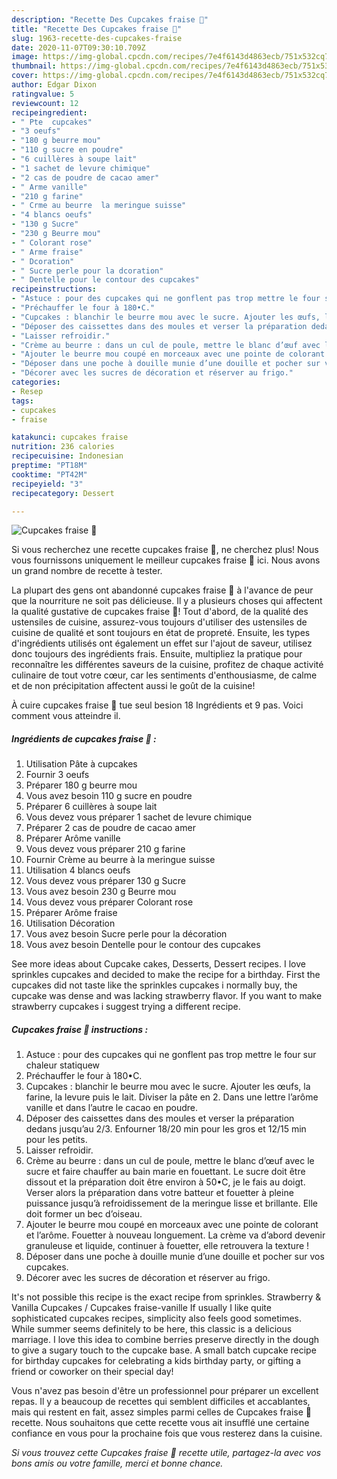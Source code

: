 ```yaml
---
description: "Recette Des Cupcakes fraise 🍓"
title: "Recette Des Cupcakes fraise 🍓"
slug: 1963-recette-des-cupcakes-fraise
date: 2020-11-07T09:30:10.709Z
image: https://img-global.cpcdn.com/recipes/7e4f6143d4863ecb/751x532cq70/cupcakes-fraise-🍓-photo-principale-de-la-recette.jpg
thumbnail: https://img-global.cpcdn.com/recipes/7e4f6143d4863ecb/751x532cq70/cupcakes-fraise-🍓-photo-principale-de-la-recette.jpg
cover: https://img-global.cpcdn.com/recipes/7e4f6143d4863ecb/751x532cq70/cupcakes-fraise-🍓-photo-principale-de-la-recette.jpg
author: Edgar Dixon
ratingvalue: 5
reviewcount: 12
recipeingredient:
- " Pte  cupcakes"
- "3 oeufs"
- "180 g beurre mou"
- "110 g sucre en poudre"
- "6 cuillères à soupe lait"
- "1 sachet de levure chimique"
- "2 cas de poudre de cacao amer"
- " Arme vanille"
- "210 g farine"
- " Crme au beurre  la meringue suisse"
- "4 blancs oeufs"
- "130 g Sucre"
- "230 g Beurre mou"
- " Colorant rose"
- " Arme fraise"
- " Dcoration"
- " Sucre perle pour la dcoration"
- " Dentelle pour le contour des cupcakes"
recipeinstructions:
- "Astuce : pour des cupcakes qui ne gonflent pas trop mettre le four sur chaleur statiquew"
- "Préchauffer le four à 180•C."
- "Cupcakes : blanchir le beurre mou avec le sucre. Ajouter les œufs, la farine, la levure puis le lait. Diviser la pâte en 2. Dans une lettre l’arôme vanille et dans l’autre le cacao en poudre."
- "Déposer des caissettes dans des moules et verser la préparation dedans jusqu’au 2/3. Enfourner 18/20 min pour les gros et 12/15 min pour les petits."
- "Laisser refroidir."
- "Crème au beurre : dans un cul de poule, mettre le blanc d’œuf avec le sucre et faire chauffer au bain marie en fouettant. Le sucre doit être dissout et la préparation doit être environ à 50•C, je le fais au doigt. Verser alors la préparation dans votre batteur et fouetter à pleine puissance jusqu’à refroidissement de la meringue lisse et brillante. Elle doit former un bec d’oiseau."
- "Ajouter le beurre mou coupé en morceaux avec une pointe de colorant et l’arôme. Fouetter à nouveau longuement. La crème va d’abord devenir granuleuse et liquide, continuer à fouetter, elle retrouvera la texture !"
- "Déposer dans une poche à douille munie d’une douille et pocher sur vos cupcakes."
- "Décorer avec les sucres de décoration et réserver au frigo."
categories:
- Resep
tags:
- cupcakes
- fraise

katakunci: cupcakes fraise 
nutrition: 236 calories
recipecuisine: Indonesian
preptime: "PT18M"
cooktime: "PT42M"
recipeyield: "3"
recipecategory: Dessert

---
```



![Cupcakes fraise 🍓](https://img-global.cpcdn.com/recipes/7e4f6143d4863ecb/751x532cq70/cupcakes-fraise-🍓-photo-principale-de-la-recette.jpg)

Si vous recherchez une recette cupcakes fraise 🍓, ne cherchez plus! Nous vous fournissons uniquement le meilleur cupcakes fraise 🍓 ici. Nous avons un grand nombre de recette à tester.

La plupart des gens ont abandonné cupcakes fraise 🍓 à l'avance de peur que la nourriture ne soit pas délicieuse. Il y a plusieurs choses qui affectent la qualité gustative de cupcakes fraise 🍓! Tout d'abord, de la qualité des ustensiles de cuisine, assurez-vous toujours d'utiliser des ustensiles de cuisine de qualité et sont toujours en état de propreté. Ensuite, les types d'ingrédients utilisés ont également un effet sur l'ajout de saveur, utilisez donc toujours des ingrédients frais. Ensuite, multipliez la pratique pour reconnaître les différentes saveurs de la cuisine, profitez de chaque activité culinaire de tout votre cœur, car les sentiments d'enthousiasme, de calme et de non précipitation affectent aussi le goût de la cuisine!

<!--inarticleads1-->

À cuire cupcakes fraise 🍓 tue seul besion 18 Ingrédients et 9 pas. Voici comment vous atteindre il.

##### Ingrédients de cupcakes fraise 🍓 :

1. Utilisation  Pâte à cupcakes
1. Fournir 3 oeufs
1. Préparer 180 g beurre mou
1. Vous avez besoin 110 g sucre en poudre
1. Préparer 6 cuillères à soupe lait
1. Vous devez vous préparer 1 sachet de levure chimique
1. Préparer 2 cas de poudre de cacao amer
1. Préparer  Arôme vanille
1. Vous devez vous préparer 210 g farine
1. Fournir  Crème au beurre à la meringue suisse
1. Utilisation 4 blancs oeufs
1. Vous devez vous préparer 130 g Sucre
1. Vous avez besoin 230 g Beurre mou
1. Vous devez vous préparer  Colorant rose
1. Préparer  Arôme fraise
1. Utilisation  Décoration
1. Vous avez besoin  Sucre perle pour la décoration
1. Vous avez besoin  Dentelle pour le contour des cupcakes


See more ideas about Cupcake cakes, Desserts, Dessert recipes. I love sprinkles cupcakes and decided to make the recipe for a birthday. First the cupcakes did not taste like the sprinkles cupcakes i normally buy, the cupcake was dense and was lacking strawberry flavor. If you want to make strawberry cupcakes i suggest trying a different recipe. 

<!--inarticleads2-->

##### Cupcakes fraise 🍓 instructions :

1. Astuce : pour des cupcakes qui ne gonflent pas trop mettre le four sur chaleur statiquew
1. Préchauffer le four à 180•C.
1. Cupcakes : blanchir le beurre mou avec le sucre. Ajouter les œufs, la farine, la levure puis le lait. Diviser la pâte en 2. Dans une lettre l’arôme vanille et dans l’autre le cacao en poudre.
1. Déposer des caissettes dans des moules et verser la préparation dedans jusqu’au 2/3. Enfourner 18/20 min pour les gros et 12/15 min pour les petits.
1. Laisser refroidir.
1. Crème au beurre : dans un cul de poule, mettre le blanc d’œuf avec le sucre et faire chauffer au bain marie en fouettant. Le sucre doit être dissout et la préparation doit être environ à 50•C, je le fais au doigt. Verser alors la préparation dans votre batteur et fouetter à pleine puissance jusqu’à refroidissement de la meringue lisse et brillante. Elle doit former un bec d’oiseau.
1. Ajouter le beurre mou coupé en morceaux avec une pointe de colorant et l’arôme. Fouetter à nouveau longuement. La crème va d’abord devenir granuleuse et liquide, continuer à fouetter, elle retrouvera la texture !
1. Déposer dans une poche à douille munie d’une douille et pocher sur vos cupcakes.
1. Décorer avec les sucres de décoration et réserver au frigo.


It&#39;s not possible this recipe is the exact recipe from sprinkles. Strawberry &amp; Vanilla Cupcakes / Cupcakes fraise-vanille If usually I like quite sophisticated cupcakes recipes, simplicity also feels good sometimes. While summer seems definitely to be here, this classic is a delicious marriage. I love this idea to combine berries preserve directly in the dough to give a sugary touch to the cupcake base. A small batch cupcake recipe for birthday cupcakes for celebrating a kids birthday party, or gifting a friend or coworker on their special day! 

<!--inarticleads1-->

<p>
Vous n'avez pas besoin d'être un professionnel pour préparer un excellent repas. Il y a beaucoup de recettes qui semblent difficiles et accablantes, mais qui restent en fait, assez simples parmi celles de Cupcakes fraise 🍓 recette. Nous souhaitons que cette recette vous ait insufflé une certaine confiance en vous pour la prochaine fois que vous resterez dans la cuisine.
</p>

<p>
<i>Si vous trouvez cette Cupcakes fraise 🍓 recette utile, partagez-la avec vos bons amis ou votre famille, merci et bonne chance.</i>
</p>
